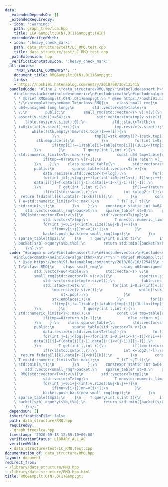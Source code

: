 ```yaml
---
data:
  _extendedDependsOn: []
  _extendedRequiredBy:
  - icon: ':warning:'
    path: graph_tree/lca.hpp
    title: LCA &amp;lt;O(N),O(1)&amp;gt;(WIP)
  _extendedVerifiedWith:
  - icon: ':heavy_check_mark:'
    path: data_structure/test/LC_RMQ.test.cpp
    title: data_structure/test/LC_RMQ.test.cpp
  _pathExtension: hpp
  _verificationStatusIcon: ':heavy_check_mark:'
  attributes:
    '*NOT_SPECIAL_COMMENTS*': ''
    document_title: RMQ&amp;lt;O(N),O(1)&amp;gt;
    links:
    - https://noshi91.hatenablog.com/entry/2018/08/16/125415
  bundledCode: "#line 2 \"data_structure/RMQ.hpp\"\n#include<assert.h>\n#include<vector>\n\
    #include<stack>\n#include<numeric>\n#include<cmath>\n#include<algorithm>\n\n/**\n\
    \ * @brief RMQ&amp;lt;O(N),O(1)&amp;gt;\n * @see https://noshi91.hatenablog.com/entry/2018/08/16/125415\n\
    \ */\n\ntemplate<typename T>\nclass RMQ{\n    class small_rmq{\n        using\
    \ u64=unsigned long long;\n        std::vector<u64>table;\n        std::vector<T>\
    \ v;\n        public:\n        small_rmq(std::vector<T> v):v(v){\n           \
    \ assert(v.size()<=64);\n            std::vector<int>tmp(v.size());\n        \
    \    table.resize(v.size(),0);\n            std::stack<T>stk;\n            for(int\
    \ i=0;i<(int)v.size();++i){\n                tmp.resize(v.size());\n         \
    \       while(!stk.empty()&&v[stk.top()]>=v[i]){\n                    stk.pop();\n\
    \                }\n                tmp[i]=stk.empty()?-1:stk.top();\n       \
    \         stk.emplace(i);\n            }\n            for(int i=0;i<(int)v.size();++i){\n\
    \                if(tmp[i]!=-1)table[i]=table[tmp[i]]|(1ULL<<(tmp[i]));\n    \
    \        }\n        }\n        T query(int l,int r){\n            if(l==r)return\
    \ std::numeric_limits<T>::max();\n            const u64 tmp=table[r-1]&~((1ULL<<l)-1);\n\
    \            if(tmp==0)return v[r-1];\n            else return v[__builtin_ctzll(tmp)];\n\
    \        }\n    };\n    class sparse_table{\n        std::vector<std::vector<T>>data;\n\
    \        public:\n        sparse_table(std::vector<T> v){\n            int n=v.size(),log=log2(n)+1;\n\
    \            data.resize(n,std::vector<T>(log));\n            for(int i=0;i<n;i++)data[i][0]=v[i];\n\
    \            for(int j=1;j<log;j++)for(int i=0;i+(1<<(j-1))<n;i++){\n        \
    \        data[i][j]=f(data[i][j-1],data[i+(1<<(j-1))][j-1]);\n            }\n\
    \        }\n        T get(int l,int r){\n            if(l==r)return std::numeric_limits<T>::max();\n\
    \            if(r<l)std::swap(l,r);\n            int k=log2(r-l);\n          \
    \  return f(data[l][k],data[r-(1<<k)][k]);\n        }\n        constexpr static\
    \ T e=std::numeric_limits<T>::max();\n        T f(T s,T t){\n            return\
    \ std::min(s,t);\n        }\n    };\n    constexpr static int b=64;\n    std::vector<T>v;\n\
    \    std::vector<small_rmq*>backet;\n    sparse_table* st=0;\n    public:\n  \
    \  RMQ(std::vector<T>v):v(v){\n        std::vector<T>tmp2;\n        for(int i=0;i<(int)v.size();i+=b){\n\
    \            std::vector<T>tmp;\n            T mn=std::numeric_limits<T>::max();\n\
    \            for(int j=0;i+j<(int)v.size()&&j<b;j++){\n                tmp.push_back(v[i+j]);\n\
    \                if(mn>v[i+j])mn=v[i+j];\n            }\n            tmp2.push_back(mn);\n\
    \            backet.push_back(new small_rmq(tmp));\n        }\n        st=new\
    \ sparse_table(tmp2);\n    }\n    T query(int s,int t){\n        if(s/b==t/b)return\
    \ backet[s/b]->query(s%b,t%b);\n        return std::min({backet[s/b]->query(s%b,b),st->get(s/b+1,t/b),backet[t/b]->query(0,t%b)});\n\
    \    }\n};\n"
  code: "#pragma once\n#include<assert.h>\n#include<vector>\n#include<stack>\n#include<numeric>\n\
    #include<cmath>\n#include<algorithm>\n\n/**\n * @brief RMQ&amp;lt;O(N),O(1)&amp;gt;\n\
    \ * @see https://noshi91.hatenablog.com/entry/2018/08/16/125415\n */\n\ntemplate<typename\
    \ T>\nclass RMQ{\n    class small_rmq{\n        using u64=unsigned long long;\n\
    \        std::vector<u64>table;\n        std::vector<T> v;\n        public:\n\
    \        small_rmq(std::vector<T> v):v(v){\n            assert(v.size()<=64);\n\
    \            std::vector<int>tmp(v.size());\n            table.resize(v.size(),0);\n\
    \            std::stack<T>stk;\n            for(int i=0;i<(int)v.size();++i){\n\
    \                tmp.resize(v.size());\n                while(!stk.empty()&&v[stk.top()]>=v[i]){\n\
    \                    stk.pop();\n                }\n                tmp[i]=stk.empty()?-1:stk.top();\n\
    \                stk.emplace(i);\n            }\n            for(int i=0;i<(int)v.size();++i){\n\
    \                if(tmp[i]!=-1)table[i]=table[tmp[i]]|(1ULL<<(tmp[i]));\n    \
    \        }\n        }\n        T query(int l,int r){\n            if(l==r)return\
    \ std::numeric_limits<T>::max();\n            const u64 tmp=table[r-1]&~((1ULL<<l)-1);\n\
    \            if(tmp==0)return v[r-1];\n            else return v[__builtin_ctzll(tmp)];\n\
    \        }\n    };\n    class sparse_table{\n        std::vector<std::vector<T>>data;\n\
    \        public:\n        sparse_table(std::vector<T> v){\n            int n=v.size(),log=log2(n)+1;\n\
    \            data.resize(n,std::vector<T>(log));\n            for(int i=0;i<n;i++)data[i][0]=v[i];\n\
    \            for(int j=1;j<log;j++)for(int i=0;i+(1<<(j-1))<n;i++){\n        \
    \        data[i][j]=f(data[i][j-1],data[i+(1<<(j-1))][j-1]);\n            }\n\
    \        }\n        T get(int l,int r){\n            if(l==r)return std::numeric_limits<T>::max();\n\
    \            if(r<l)std::swap(l,r);\n            int k=log2(r-l);\n          \
    \  return f(data[l][k],data[r-(1<<k)][k]);\n        }\n        constexpr static\
    \ T e=std::numeric_limits<T>::max();\n        T f(T s,T t){\n            return\
    \ std::min(s,t);\n        }\n    };\n    constexpr static int b=64;\n    std::vector<T>v;\n\
    \    std::vector<small_rmq*>backet;\n    sparse_table* st=0;\n    public:\n  \
    \  RMQ(std::vector<T>v):v(v){\n        std::vector<T>tmp2;\n        for(int i=0;i<(int)v.size();i+=b){\n\
    \            std::vector<T>tmp;\n            T mn=std::numeric_limits<T>::max();\n\
    \            for(int j=0;i+j<(int)v.size()&&j<b;j++){\n                tmp.push_back(v[i+j]);\n\
    \                if(mn>v[i+j])mn=v[i+j];\n            }\n            tmp2.push_back(mn);\n\
    \            backet.push_back(new small_rmq(tmp));\n        }\n        st=new\
    \ sparse_table(tmp2);\n    }\n    T query(int s,int t){\n        if(s/b==t/b)return\
    \ backet[s/b]->query(s%b,t%b);\n        return std::min({backet[s/b]->query(s%b,b),st->get(s/b+1,t/b),backet[t/b]->query(0,t%b)});\n\
    \    }\n};"
  dependsOn: []
  isVerificationFile: false
  path: data_structure/RMQ.hpp
  requiredBy:
  - graph_tree/lca.hpp
  timestamp: '2020-09-18 12:55:10+09:00'
  verificationStatus: LIBRARY_ALL_AC
  verifiedWith:
  - data_structure/test/LC_RMQ.test.cpp
documentation_of: data_structure/RMQ.hpp
layout: document
redirect_from:
- /library/data_structure/RMQ.hpp
- /library/data_structure/RMQ.hpp.html
title: RMQ&amp;lt;O(N),O(1)&amp;gt;
---
```

